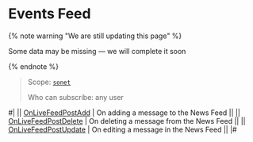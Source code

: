 # Events Feed

{% note warning "We are still updating this page" %}

Some data may be missing — we will complete it soon

{% endnote %}

> Scope: [`sonet`](../../scopes/permissions.md)
>
> Who can subscribe: any user

#| 
|| [OnLiveFeedPostAdd](./on-live-feed-post-add.md) | On adding a message to the News Feed ||
|| [OnLiveFeedPostDelete](./on-live-feed-post-delete.md) | On deleting a message from the News Feed ||
|| [OnLiveFeedPostUpdate](./on-live-feed-post-update.md) | On editing a message in the News Feed ||
|#